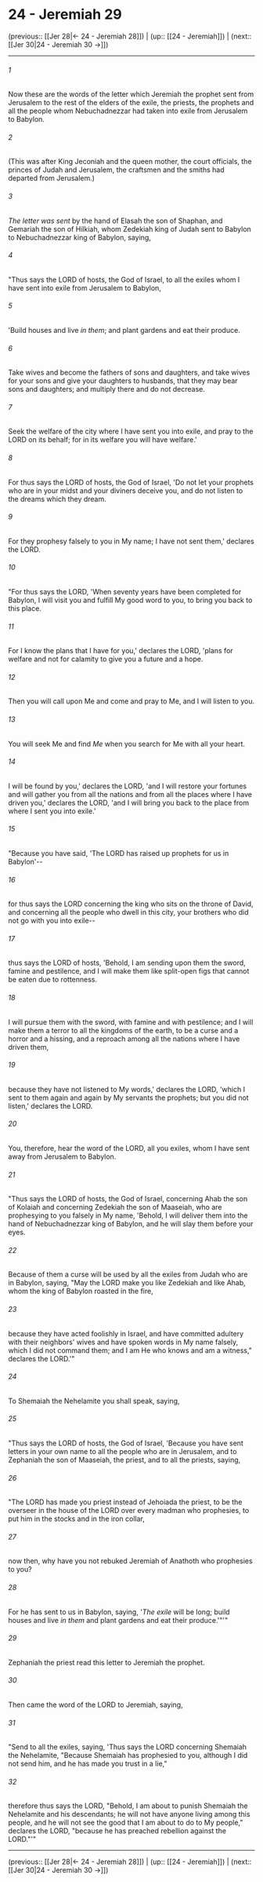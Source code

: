 # 24 - Jeremiah 29

(previous:: [[Jer 28|← 24 - Jeremiah 28]]) | (up:: [[24 - Jeremiah]]) | (next:: [[Jer 30|24 - Jeremiah 30 →]])

***


###### 1 
Now these are the words of the letter which Jeremiah the prophet sent from Jerusalem to the rest of the elders of the exile, the priests, the prophets and all the people whom Nebuchadnezzar had taken into exile from Jerusalem to Babylon. 

###### 2 
(This was after King Jeconiah and the queen mother, the court officials, the princes of Judah and Jerusalem, the craftsmen and the smiths had departed from Jerusalem.) 

###### 3 
_The letter was sent_ by the hand of Elasah the son of Shaphan, and Gemariah the son of Hilkiah, whom Zedekiah king of Judah sent to Babylon to Nebuchadnezzar king of Babylon, saying, 

###### 4 
"Thus says the LORD of hosts, the God of Israel, to all the exiles whom I have sent into exile from Jerusalem to Babylon, 

###### 5 
'Build houses and live _in them_; and plant gardens and eat their produce. 

###### 6 
Take wives and become the fathers of sons and daughters, and take wives for your sons and give your daughters to husbands, that they may bear sons and daughters; and multiply there and do not decrease. 

###### 7 
Seek the welfare of the city where I have sent you into exile, and pray to the LORD on its behalf; for in its welfare you will have welfare.' 

###### 8 
For thus says the LORD of hosts, the God of Israel, 'Do not let your prophets who are in your midst and your diviners deceive you, and do not listen to the dreams which they dream. 

###### 9 
For they prophesy falsely to you in My name; I have not sent them,' declares the LORD. 

###### 10 
"For thus says the LORD, 'When seventy years have been completed for Babylon, I will visit you and fulfill My good word to you, to bring you back to this place. 

###### 11 
For I know the plans that I have for you,' declares the LORD, 'plans for welfare and not for calamity to give you a future and a hope. 

###### 12 
Then you will call upon Me and come and pray to Me, and I will listen to you. 

###### 13 
You will seek Me and find _Me_ when you search for Me with all your heart. 

###### 14 
I will be found by you,' declares the LORD, 'and I will restore your fortunes and will gather you from all the nations and from all the places where I have driven you,' declares the LORD, 'and I will bring you back to the place from where I sent you into exile.' 

###### 15 
"Because you have said, 'The LORD has raised up prophets for us in Babylon'-- 

###### 16 
for thus says the LORD concerning the king who sits on the throne of David, and concerning all the people who dwell in this city, your brothers who did not go with you into exile-- 

###### 17 
thus says the LORD of hosts, 'Behold, I am sending upon them the sword, famine and pestilence, and I will make them like split-open figs that cannot be eaten due to rottenness. 

###### 18 
I will pursue them with the sword, with famine and with pestilence; and I will make them a terror to all the kingdoms of the earth, to be a curse and a horror and a hissing, and a reproach among all the nations where I have driven them, 

###### 19 
because they have not listened to My words,' declares the LORD, 'which I sent to them again and again by My servants the prophets; but you did not listen,' declares the LORD. 

###### 20 
You, therefore, hear the word of the LORD, all you exiles, whom I have sent away from Jerusalem to Babylon. 

###### 21 
"Thus says the LORD of hosts, the God of Israel, concerning Ahab the son of Kolaiah and concerning Zedekiah the son of Maaseiah, who are prophesying to you falsely in My name, 'Behold, I will deliver them into the hand of Nebuchadnezzar king of Babylon, and he will slay them before your eyes. 

###### 22 
Because of them a curse will be used by all the exiles from Judah who are in Babylon, saying, "May the LORD make you like Zedekiah and like Ahab, whom the king of Babylon roasted in the fire, 

###### 23 
because they have acted foolishly in Israel, and have committed adultery with their neighbors' wives and have spoken words in My name falsely, which I did not command them; and I am He who knows and am a witness," declares the LORD.'" 

###### 24 
To Shemaiah the Nehelamite you shall speak, saying, 

###### 25 
"Thus says the LORD of hosts, the God of Israel, 'Because you have sent letters in your own name to all the people who are in Jerusalem, and to Zephaniah the son of Maaseiah, the priest, and to all the priests, saying, 

###### 26 
"The LORD has made you priest instead of Jehoiada the priest, to be the overseer in the house of the LORD over every madman who prophesies, to put him in the stocks and in the iron collar, 

###### 27 
now then, why have you not rebuked Jeremiah of Anathoth who prophesies to you? 

###### 28 
For he has sent to us in Babylon, saying, '_The exile_ will be long; build houses and live _in them_ and plant gardens and eat their produce.'"'" 

###### 29 
Zephaniah the priest read this letter to Jeremiah the prophet. 

###### 30 
Then came the word of the LORD to Jeremiah, saying, 

###### 31 
"Send to all the exiles, saying, 'Thus says the LORD concerning Shemaiah the Nehelamite, "Because Shemaiah has prophesied to you, although I did not send him, and he has made you trust in a lie," 

###### 32 
therefore thus says the LORD, "Behold, I am about to punish Shemaiah the Nehelamite and his descendants; he will not have anyone living among this people, and he will not see the good that I am about to do to My people," declares the LORD, "because he has preached rebellion against the LORD."'"

***

(previous:: [[Jer 28|← 24 - Jeremiah 28]]) | (up:: [[24 - Jeremiah]]) | (next:: [[Jer 30|24 - Jeremiah 30 →]])
